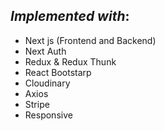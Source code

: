 ## *Implemented with*: 
  - Next js (Frontend and Backend)
  - Next Auth
  - Redux & Redux Thunk
  - React Bootstarp
  - Cloudinary
  - Axios
  - Stripe
  - Responsive
